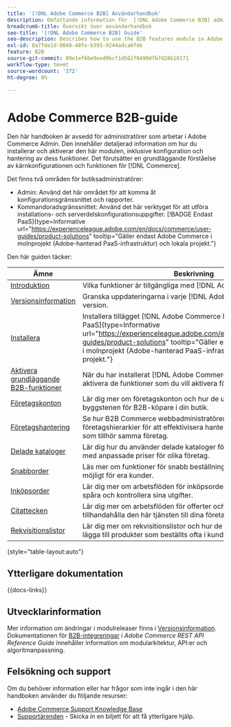 ```yaml
---
title: '[!DNL Adobe Commerce B2B] Användarhandbok'
description: Omfattande information för  [!DNL Adobe Commerce B2B] administratörer, inklusive installation och konfiguration.
breadcrumb-title: Översikt över användarhandbok
seo-title: '[!DNL Adobe Commerce B2B] Guide'
seo-description: Describes how to use the B2B features module in Adobe Commerce.
exl-id: 8a7fda1d-0040-48fe-b393-9244adca6fde
feature: B2B
source-git-commit: 09e1ef6be9eed9bcf1d562f0490dfb7d28b18171
workflow-type: tm+mt
source-wordcount: '372'
ht-degree: 0%

---
```


# Adobe Commerce B2B-guide

Den här handboken är avsedd för administratörer som arbetar i Adobe Commerce Admin. Den innehåller detaljerad information om hur du installerar och aktiverar den här modulen, inklusive konfiguration och hantering av dess funktioner. Det förutsätter en grundläggande förståelse av kärnkonfigurationen och funktionen för [!DNL Commerce].

Det finns två områden för butiksadministratörer:

- Admin: Använd det här området för att komma åt konfigurationsgränssnittet och rapporter.
- Kommandoradsgränssnittet: Använd det här verktyget för att utföra installations- och serverdelskonfigurationsuppgifter. [!BADGE Endast PaaS]{type=Informative url="https://experienceleague.adobe.com/en/docs/commerce/user-guides/product-solutions" tooltip="Gäller endast Adobe Commerce i molnprojekt (Adobe-hanterad PaaS-infrastruktur) och lokala projekt."}

Den här guiden täcker:

| Ämne | Beskrivning |
| ------- | ----------- |
| [Introduktion](introduction.md) | Vilka funktioner är tillgängliga med [!DNL Adobe Commerce B2B]? |
| [Versionsinformation](release-notes.md) | Granska uppdateringarna i varje [!DNL Adobe Commerce B2B]-version. |
| [Installera](install.md) | Installera tillägget [!DNL Adobe Commerce B2B]. [!BADGE Endast PaaS]{type=Informative url="https://experienceleague.adobe.com/en/docs/commerce/user-guides/product-solutions" tooltip="Gäller endast Adobe Commerce i molnprojekt (Adobe-hanterad PaaS-infrastruktur) och lokala projekt."} |
| [Aktivera grundläggande B2B-funktioner](enable-basic-features.md) | När du har installerat [!DNL Adobe Commerce B2B] måste du aktivera de funktioner som du vill aktivera för din butik. |
| [Företagskonton](account-companies.md) | Lär dig mer om företagskonton och hur de utgör den främsta byggstenen för B2B-köpare i din butik. |
| [Företagshantering](manage-companies.md) | Se hur B2B Commerce webbadministratörer kan bygga upp företagshierarkier för att effektivisera hanteringen av flera företag som tillhör samma företag. |
| [Delade kataloger](catalog-shared.md) | Lär dig hur du använder delade kataloger för att underhålla kataloger med anpassade priser för olika företag. |
| [Snabborder](quick-order.md) | Läs mer om funktioner för snabb beställning och hur ni gör det möjligt för era kunder. |
| [Inköpsorder](purchase-order-flow.md) | Lär dig mer om arbetsflöden för inköpsorder som gör att företag kan spåra och kontrollera sina utgifter. |
| [Citattecken](quotes.md) | Lär dig mer om arbetsflöden för offerter och hur du kan tillhandahålla den här tjänsten till dina företagskonton. |
| [Rekvisitionslistor](requisition-lists.md) | Lär dig mer om rekvisitionslistor och hur de används för att enkelt lägga till produkter som beställts ofta i kundvagnen. |

{style="table-layout:auto"}

## Ytterligare dokumentation

{{docs-links}}

## Utvecklarinformation

Mer information om ändringar i modulreleaser finns i [Versionsinformation](release-notes.md). Dokumentationen för [B2B-integreringar](https://developer.adobe.com/commerce/webapi/rest/b2b/) i _Adobe Commerce REST API Reference Guide_ innehåller information om modularkitektur, API:er och algoritmanpassning.

## Felsökning och support

Om du behöver information eller har frågor som inte ingår i den här handboken använder du följande resurser:

- [Adobe Commerce Support Knowledge Base](https://experienceleague.adobe.com/docs/commerce-knowledge-base/kb/overview.html)
- [Supportärenden](https://experienceleague.adobe.com/docs/commerce-knowledge-base/kb/help-center-guide/magento-help-center-user-guide.html#submit-ticket) - Skicka in en biljett för att få ytterligare hjälp.

